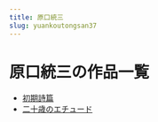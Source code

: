 ```yaml
---
title: 原口統三
slug: yuankoutongsan37
---
```


# 原口統三の作品一覧

- [初期詩篇](chuqishipian21)
- [二十歳のエチュード](ershisuinoechiyudo03)
